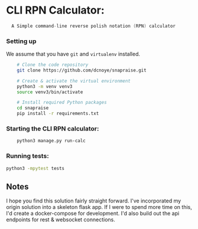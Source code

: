 # CLI RPN Calculator:
```c
  A Simple command-line reverse polish notation (RPN) calculator
```

### Setting up

We assume that you have `git` and `virtualenv` installed.

```bash
    # Clone the code repository
    git clone https://github.com/dcnoye/snapraise.git

    # Create & activate the virtual environment
    python3 -m venv venv3
    source venv3/bin/activate

    # Install required Python packages
    cd snapraise
    pip install -r requirements.txt

```
### Starting the CLI RPN calculator:

```bash
    python3 manage.py run-calc
```

### Running tests:

```bash
python3 -mpytest tests  
```


Notes
-----

I hope you find this solution fairly straight forward.
I've incorporated my origin solution into a skeleton flask app.
If I were to spend more time on this, I'd create a docker-compose for development.
I'd also build out the api endpoints for rest & websocket connections.

